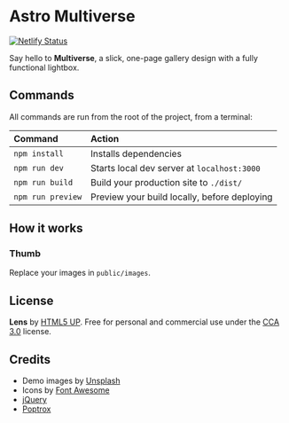 # Astro Multiverse

[![Netlify Status](https://api.netlify.com/api/v1/badges/8592e823-a037-4c80-9b5e-2888370c76a8/deploy-status)](https://app.netlify.com/sites/astro-multiverse/deploys)

Say hello to **Multiverse**, a slick, one-page gallery design with a fully functional lightbox.

## Commands

All commands are run from the root of the project, from a terminal:

| Command           | Action                                       |
| :---------------- | :------------------------------------------- |
| `npm install`     | Installs dependencies                        |
| `npm run dev`     | Starts local dev server at `localhost:3000`  |
| `npm run build`   | Build your production site to `./dist/`      |
| `npm run preview` | Preview your build locally, before deploying |

## How it works

### Thumb

Replace your images in `public/images`.

## License

**Lens** by [HTML5 UP](https://html5up.net). Free for personal and commercial use under the [CCA 3.0](https://html5up.net/license) license.

## Credits

- Demo images by [Unsplash](https://unsplash.com)
- Icons by [Font Awesome](https://fontawesome.io)
- [jQuery](https://jquery.com)
- [Poptrox](https://github.com/ajlkn/jquery.poptrox)
